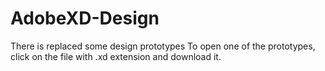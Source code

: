 # AdobeXD-Design
 There is replaced some design prototypes
 To open one of the prototypes, click on the file with .xd extension and download it.
